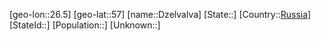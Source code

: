 ﻿---
location: [57,26.5]
type: City
tags:
- geo/City


SpocWebEntityId: 29927
isDeleted: false
confidential: public

---
[geo-lon::26.5]
[geo-lat::57]
[name::Dzelvalva]
[State::]
[Country::[Russia](geo/Continent/Europe/Russia.md)]
[StateId::]
[Population::]
[Unknown::]

